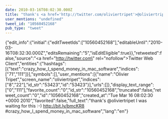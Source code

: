 ```yaml
---
date: 2010-03-16T08:02:30.000Z
title: "thank's <a href='http://twitter.com/oliviertripet'>@oliviertripet</a> I was waiting for this :-) http://bit.ly/bmcKR8 #crazy_how_I_spend_money_in_mac_software″"
user_mentions: "undefined"
tweet_id: "10560452168"
pub_type: "tweet"
---
```

{"edit_info":{"initial":{"editTweetIds":["10560452168"],"editableUntil":"2010-03-16T08:32:30.000Z","editsRemaining":"5","isEditEligible":true}},"retweeted":false,"source":"<a href=\"http://twitter.com\" rel=\"nofollow\">Twitter Web Client</a>","entities":{"hashtags":[{"text":"crazy_how_I_spend_money_in_mac_software","indices":["71","111"]}],"symbols":[],"user_mentions":[{"name":"Olivier Tripet","screen_name":"oliviertripet","indices":["8","22"],"id_str":"53423","id":"53423"}],"urls":[]},"display_text_range":["0","111"],"favorite_count":"0","id_str":"10560452168","truncated":false,"retweet_count":"0","id":"10560452168","created_at":"Tue Mar 16 08:02:30 +0000 2010","favorited":false,"full_text":"thank's @oliviertripet I was waiting for this :-) http://bit.ly/bmcKR8 #crazy_how_I_spend_money_in_mac_software","lang":"en"}
